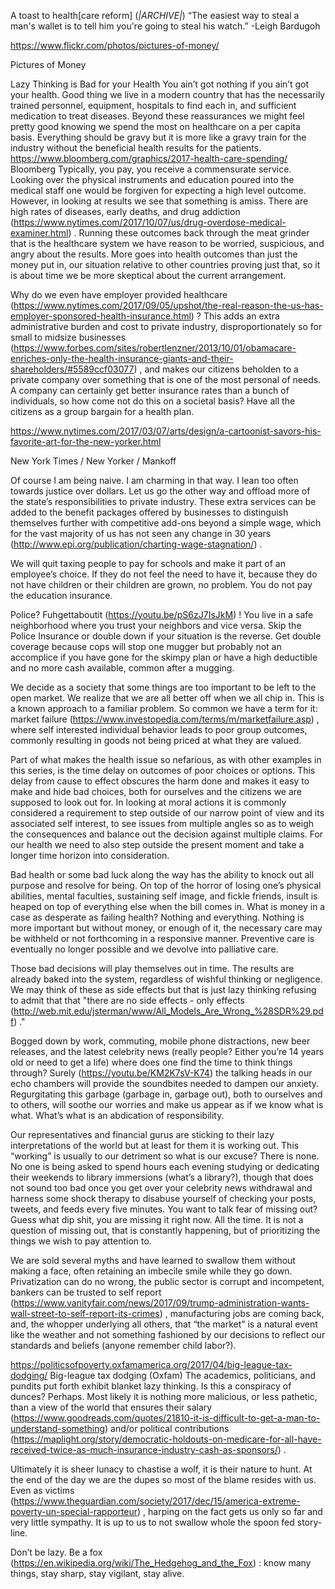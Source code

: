 A toast to health[care reform] (*|ARCHIVE|*)
“The easiest way to steal a man's wallet is to tell him you're going to steal his watch.” -Leigh Bardugoh

https://www.flickr.com/photos/pictures-of-money/

Pictures of Money

Lazy Thinking is Bad for your Health
You ain’t got nothing if you ain’t got your health. Good thing we live in a modern country that has the necessarily trained personnel, equipment, hospitals to find each in, and sufficient medication to treat diseases. Beyond these reassurances we might feel pretty good knowing we spend the most on healthcare on a per capita basis. Everything should be gravy but it is more like a gravy train for the industry without the beneficial health results for the patients.
https://www.bloomberg.com/graphics/2017-health-care-spending/
Bloomberg
Typically, you pay, you receive a commensurate service. Looking over the physical instruments and education poured into the medical staff one would be forgiven for expecting a high level outcome. However, in looking at results we see that something is amiss. There are high rates of diseases, early deaths, and drug addiction (https://www.nytimes.com/2017/10/07/us/drug-overdose-medical-examiner.html) . Running these outcomes back through the meat grinder that is the healthcare system we have reason to be worried, suspicious, and angry about the results. More goes into health outcomes than just the money put in, our situation relative to other countries proving just that, so it is about time we be more skeptical about the current arrangement.

Why do we even have employer provided healthcare (https://www.nytimes.com/2017/09/05/upshot/the-real-reason-the-us-has-employer-sponsored-health-insurance.html) ? This adds an extra administrative burden and cost to private industry, disproportionately so for small to midsize businesses (https://www.forbes.com/sites/robertlenzner/2013/10/01/obamacare-enriches-only-the-health-insurance-giants-and-their-shareholders/#5589ccf03077) , and makes our citizens beholden to a private company over something that is one of the most personal of needs. A company can certainly get better insurance rates than a bunch of individuals, so how come not do this on a societal basis? Have all the citizens as a group bargain for a health plan.

https://www.nytimes.com/2017/03/07/arts/design/a-cartoonist-savors-his-favorite-art-for-the-new-yorker.html

New York Times / New Yorker / Mankoff

Of course I am being naive. I am charming in that way. I lean too often towards justice over dollars. Let us go the other way and offload more of the state’s responsibilities to private industry. These extra services can be added to the benefit packages offered by businesses to distinguish themselves further with competitive add-ons beyond a simple wage, which for the vast majority of us has not seen any change in 30 years (http://www.epi.org/publication/charting-wage-stagnation/) .

We will quit taxing people to pay for schools and make it part of an employee’s choice. If they do not feel the need to have it, because they do not have children or their children are grown, no problem. You do not pay the education insurance.

Police? Fuhgettaboutit (https://youtu.be/pS6zJ7IsJkM) ! You live in a safe neighborhood where you trust your neighbors and vice versa. Skip the Police Insurance or double down if your situation is the reverse. Get double coverage because cops will stop one mugger but probably not an accomplice if you have gone for the skimpy plan or have a high deductible and no more cash available, common after a mugging.

We decide as a society that some things are too important to be left to the open market. We realize that we are all better off when we all chip in. This is a known approach to a familiar problem. So common we have a term for it: market failure (https://www.investopedia.com/terms/m/marketfailure.asp) , where self interested individual behavior leads to poor group outcomes, commonly resulting in goods not being priced at what they are valued.

Part of what makes the health issue so nefarious, as with other examples in this series, is the time delay on outcomes of poor choices or options. This delay from cause to effect obscures the harm done and makes it easy to make and hide bad choices, both for ourselves and the citizens we are supposed to look out for. In looking at moral actions it is commonly considered a requirement to step outside of our narrow point of view and its associated self interest, to see issues from multiple angles so as to weigh the consequences and balance out the decision against multiple claims. For our health we need to also step outside the present moment and take a longer time horizon into consideration.

Bad health or some bad luck along the way has the ability to knock out all purpose and resolve for being. On top of the horror of losing one’s physical abilities, mental faculties, sustaining self image, and fickle friends, insult is heaped on top of everything else when the bill comes in. What is money in a case as desperate as failing health? Nothing and everything. Nothing is more important but without money, or enough of it, the necessary care may be withheld or not forthcoming in a responsive manner. Preventive care is eventually no longer possible and we devolve into palliative care.

Those bad decisions will play themselves out in time. The results are already baked into the system, regardless of wishful thinking or negligence. We may think of these as side effects but that is just lazy thinking refusing to admit that that "there are no side effects - only effects (http://web.mit.edu/jsterman/www/All_Models_Are_Wrong_%28SDR%29.pdf) ."

Bogged down by work, commuting, mobile phone distractions, new beer releases, and the latest celebrity news (really people? Either you’re 14 years old or need to get a life) where does one find the time to think things through? Surely (https://youtu.be/KM2K7sV-K74) the talking heads in our echo chambers will provide the soundbites needed to dampen our anxiety. Regurgitating this garbage (garbage in, garbage out), both to ourselves and to others, will soothe our worries and make us appear as if we know what is what. What’s what is an abdication of responsibility.

Our representatives and financial gurus are sticking to their lazy interpretations of the world but at least for them it is working out. This “working” is usually to our detriment so what is our excuse? There is none. No one is being asked to spend hours each evening studying or dedicating their weekends to library immersions (what’s a library?), though that does not sound too bad once you get over your celebrity news withdrawal and harness some shock therapy to disabuse yourself of checking your posts, tweets, and feeds every five minutes. You want to talk fear of missing out? Guess what dip shit, you are missing it right now. All the time. It is not a question of missing out, that is constantly happening, but of prioritizing the things we wish to pay attention to.

We are sold several myths and have learned to swallow them without making a face, often retaining an imbecile smile while they go down. Privatization can do no wrong, the public sector is corrupt and incompetent, bankers can be trusted to self report (https://www.vanityfair.com/news/2017/09/trump-administration-wants-wall-street-to-self-report-its-crimes) , manufacturing jobs are coming back, and, the whopper underlying all others, that “the market” is a natural event like the weather and not something fashioned by our decisions to reflect our standards and beliefs (anyone remember child labor?).

https://politicsofpoverty.oxfamamerica.org/2017/04/big-league-tax-dodging/
Big-league tax dodging (Oxfam)
The academics, politicians, and pundits put forth exhibit blanket lazy thinking. Is this a conspiracy of dunces? Perhaps. Most likely it is nothing more malicious, or less pathetic, than a view of the world that ensures their salary (https://www.goodreads.com/quotes/21810-it-is-difficult-to-get-a-man-to-understand-something)  and/or political contributions (https://maplight.org/story/democratic-holdouts-on-medicare-for-all-have-received-twice-as-much-insurance-industry-cash-as-sponsors/) .

Ultimately it is sheer lunacy to chastise a wolf, it is their nature to hunt. At the end of the day we are the dupes so most of the blame resides with us.  Even as victims (https://www.theguardian.com/society/2017/dec/15/america-extreme-poverty-un-special-rapporteur) , harping on the fact gets us only so far and very little sympathy. It is up to us to not swallow whole the spoon fed story-line.

Don’t be lazy. Be a fox (https://en.wikipedia.org/wiki/The_Hedgehog_and_the_Fox) : know many things, stay sharp, stay vigilant, stay alive.
